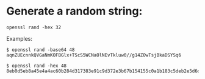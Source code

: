 # Generate a random string:

```terminal
openssl rand -hex 32
```

Examples:

```terminal
$ openssl rand -base64 48
aqnZUEcnnkQVGaNmKOFBGlx+TScS5WCNaOlNEvTkluw0//g14ZOwTsjBkaDSYSq6
```

```terminal
$ openssl rand -hex 48
8eb0d5eb8a45e4a4ac60b284d317383e91c9d372e3b67b154155c0a1b183c5deb2e5d6dceb6366704828c494951925d5
```
